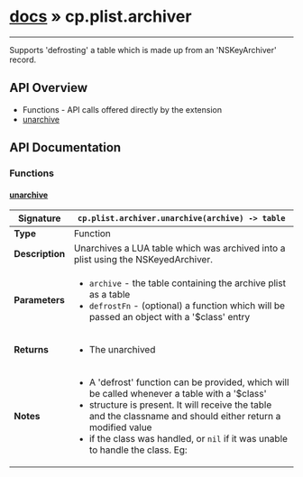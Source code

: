 # [docs](index.md) » cp.plist.archiver
---

Supports 'defrosting' a table which is made up from an 'NSKeyArchiver' record.

## API Overview
* Functions - API calls offered directly by the extension
 * [unarchive](#unarchive)

## API Documentation

### Functions

#### [unarchive](#unarchive)
| <span style="text-align: left;">**Signature**</span> | <span style="text-align: left;">`cp.plist.archiver.unarchive(archive) -> table` </span>                                                |
| -----------------------------------------------------|---------------------------------------------------------------------------------------------------------|
| **Type**                                             | Function                                                                                         |
| **Description**                                      | Unarchives a LUA table which was archived into a plist using the NSKeyedArchiver.                                                                                         |
| **Parameters**                                       | <ul><li>`archive`		- the table containing the archive plist as a table</li><li>`defrostFn`	- (optional) a function which will be passed an object with a '$class' entry</li></ul> |
| **Returns**                                          | <ul><li>The unarchived</li></ul>          |
| **Notes**                                            | <ul><li>A 'defrost' function can be provided, which will be called whenever a table with a '$class'</li><li>   structure is present. It will receive the table and the classname and should either return a modified value</li><li>   if the class was handled, or `nil` if it was unable to handle the class. Eg:</li></ul>                |

